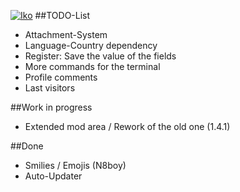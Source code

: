 [![Iko](https://raw.githubusercontent.com/IkoBulletin/Iko/master/public/img/iko_logo.png "Iko")](http://iko.im "Iko")
##TODO-List
* Attachment-System
* Language-Country dependency
* Register: Save the value of the fields
* More commands for the terminal
* Profile comments
* Last visitors


##Work in progress
* Extended mod area / Rework of the old one (1.4.1)

##Done
* Smilies / Emojis (N8boy)
* Auto-Updater